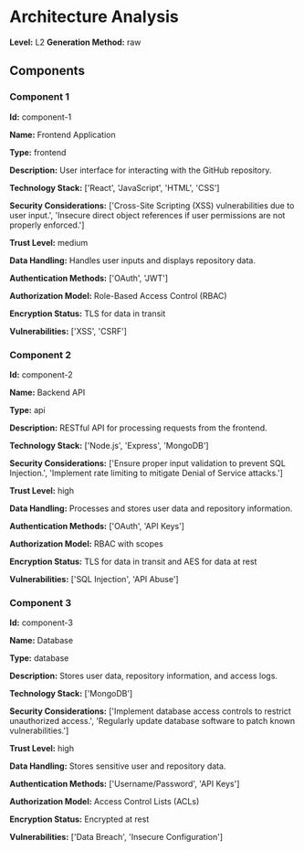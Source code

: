 # Architecture Analysis

**Level:** L2
**Generation Method:** raw

## Components

### Component 1

**Id:** component-1

**Name:** Frontend Application

**Type:** frontend

**Description:** User interface for interacting with the GitHub repository.

**Technology Stack:** ['React', 'JavaScript', 'HTML', 'CSS']

**Security Considerations:** ['Cross-Site Scripting (XSS) vulnerabilities due to user input.', 'Insecure direct object references if user permissions are not properly enforced.']

**Trust Level:** medium

**Data Handling:** Handles user inputs and displays repository data.

**Authentication Methods:** ['OAuth', 'JWT']

**Authorization Model:** Role-Based Access Control (RBAC)

**Encryption Status:** TLS for data in transit

**Vulnerabilities:** ['XSS', 'CSRF']

### Component 2

**Id:** component-2

**Name:** Backend API

**Type:** api

**Description:** RESTful API for processing requests from the frontend.

**Technology Stack:** ['Node.js', 'Express', 'MongoDB']

**Security Considerations:** ['Ensure proper input validation to prevent SQL Injection.', 'Implement rate limiting to mitigate Denial of Service attacks.']

**Trust Level:** high

**Data Handling:** Processes and stores user data and repository information.

**Authentication Methods:** ['OAuth', 'API Keys']

**Authorization Model:** RBAC with scopes

**Encryption Status:** TLS for data in transit and AES for data at rest

**Vulnerabilities:** ['SQL Injection', 'API Abuse']

### Component 3

**Id:** component-3

**Name:** Database

**Type:** database

**Description:** Stores user data, repository information, and access logs.

**Technology Stack:** ['MongoDB']

**Security Considerations:** ['Implement database access controls to restrict unauthorized access.', 'Regularly update database software to patch known vulnerabilities.']

**Trust Level:** high

**Data Handling:** Stores sensitive user and repository data.

**Authentication Methods:** ['Username/Password', 'API Keys']

**Authorization Model:** Access Control Lists (ACLs)

**Encryption Status:** Encrypted at rest

**Vulnerabilities:** ['Data Breach', 'Insecure Configuration']

